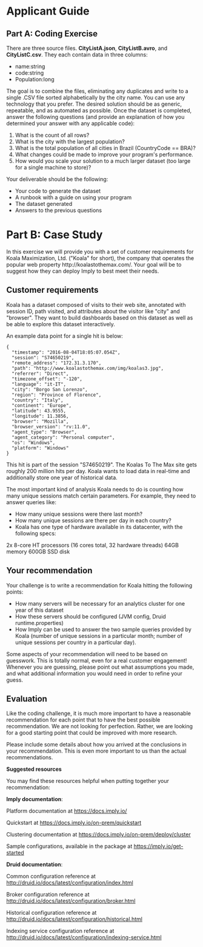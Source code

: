 <h1>Applicant Guide</h1>

<h2>Part A: Coding Exercise </h2>

There are three source files. **CityListA.json**, **CityListB.avro**, and **CityListC.csv**.
They each contain data in three columns:

  * name:string
  * code:string
  * Population:long

The goal is to combine the files, eliminating any duplicates and write to a single .CSV file sorted alphabetically by the city name. You can use any technology that you prefer.  The desired solution should be as generic, repeatable, and as automated as possible.  Once the dataset is completed, answer the following questions (and provide an explanation of how you determined your answer with any applicable code):
  1) What is the count of all rows?
  2) What is the city with the largest population?
  3) What is the total population of all cities in Brazil (CountryCode == BRA)?
  4) What changes could be made to improve your program's performance.
  5) How would you scale your solution to a much larger dataset (too large for a single machine to store)?

Your deliverable should be the following:

  * Your code to generate the dataset
  * A runbook with a guide on using your program
  * The dataset generated
  * Answers to the previous questions

<h1>Part B: Case Study</h1>
In this exercise we will provide you with a set of customer requirements for Koala Maximization, Ltd. ("Koala" for short), the company that operates the popular web property http://koalastothemax.com/. Your goal will be to suggest how they can deploy Imply to best meet their needs.

<h2>Customer requirements</h2>
Koala has a dataset composed of visits to their web site, annotated with session ID, path visited, and attributes about the visitor like "city" and "browser". They want to build dashboards based on this dataset as well as be able to explore this dataset interactively.

An example data point for a single hit is below:

```
{
  "timestamp": "2016-08-04T18:05:07.054Z",
  "session": "S74650219",
  "remote_address": "172.31.3.170",
  "path": "http://www.koalastothemax.com/img/koalas3.jpg",
  "referrer": "Direct",
  "timezone_offset": "-120",
  "language": "it-IT",
  "city": "Borgo San Lorenzo",
  "region": "Province of Florence",
  "country": "Italy",
  "continent": "Europe",
  "latitude": 43.9555,
  "longitude": 11.3856,
  "browser": "Mozilla",
  "browser_version": "rv:11.0",
  "agent_type": "Browser",
  "agent_category": "Personal computer",
  "os": "Windows",
  "platform": "Windows"
}
```
This hit is part of the session "S74650219". The Koalas To The Max site gets roughly 200 million hits per day. Koala wants to load data in real-time and additionally store one year of historical data.

The most important kind of analysis Koala needs to do is counting how many unique sessions match certain parameters. For example, they need to answer queries like:

  * How many unique sessions were there last month?
  * How many unique sessions are there per day in each country?
  * Koala has one type of hardware available in its datacenter, with the following specs:

2x 8-core HT processors (16 cores total, 32 hardware threads)
64GB memory
600GB SSD disk

<h2>Your recommendation</h2>
Your challenge is to write a recommendation for Koala hitting the following points:

  * How many servers will be necessary for an analytics cluster for one year of this dataset
  * How these servers should be configured (JVM config, Druid runtime.properties)
  * How Imply can be used to answer the two sample queries provided by Koala (number of unique sessions in a particular month; number of unique sessions per country in a particular day).

Some aspects of your recommendation will need to be based on guesswork. This is totally normal, even for a real customer engagement! Whenever you are guessing, please point out what assumptions you made, and what additional information you would need in order to refine your guess.

<h2>Evaluation</h2>

Like the coding challenge, it is much more important to have a reasonable recommendation for each point that to have the best possible recommendation. We are not looking for perfection. Rather, we are looking for a good starting point that could be improved with more research.

Please include some details about how you arrived at the conclusions in your recommendation. This is even more important to us than the actual recommendations.

**Suggested resources**

You may find these resources helpful when putting together your recommendation:

**Imply documentation**:

Platform documentation at https://docs.imply.io/

Quickstart at https://docs.imply.io/on-prem/quickstart

Clustering documentation at https://docs.imply.io/on-prem/deploy/cluster

Sample configurations, available in the package at https://imply.io/get-started

**Druid documentation**:

Common configuration reference at http://druid.io/docs/latest/configuration/index.html

Broker configuration reference at http://druid.io/docs/latest/configuration/broker.html

Historical configuration reference at http://druid.io/docs/latest/configuration/historical.html

Indexing service configuration reference at http://druid.io/docs/latest/configuration/indexing-service.html
